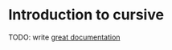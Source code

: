 # Introduction to cursive

TODO: write [great documentation](http://jacobian.org/writing/what-to-write/)
